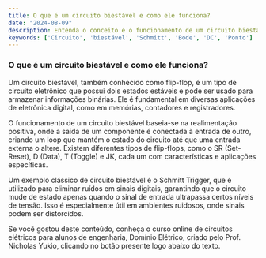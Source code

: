 ```yaml
---
title: O que é um circuito biestável e como ele funciona?
date: "2024-08-09"
description: Entenda o conceito e o funcionamento de um circuito biestável no contexto de circuitos analógicos.
keywords: ['Circuito', 'biestável', 'Schmitt', 'Bode', 'DC', 'Ponto']
---
```


### O que é um circuito biestável e como ele funciona?

Um circuito biestável, também conhecido como flip-flop, é um tipo de circuito eletrônico que possui dois estados estáveis e pode ser usado para armazenar informações binárias. Ele é fundamental em diversas aplicações de eletrônica digital, como em memórias, contadores e registradores.

O funcionamento de um circuito biestável baseia-se na realimentação positiva, onde a saída de um componente é conectada à entrada de outro, criando um loop que mantém o estado do circuito até que uma entrada externa o altere. Existem diferentes tipos de flip-flops, como o SR (Set-Reset), D (Data), T (Toggle) e JK, cada um com características e aplicações específicas.

Um exemplo clássico de circuito biestável é o Schmitt Trigger, que é utilizado para eliminar ruídos em sinais digitais, garantindo que o circuito mude de estado apenas quando o sinal de entrada ultrapassa certos níveis de tensão. Isso é especialmente útil em ambientes ruidosos, onde sinais podem ser distorcidos.

Se você gostou deste conteúdo, conheça o curso online de circuitos elétricos para alunos de engenharia, Domínio Elétrico, criado pelo Prof. Nicholas Yukio, clicando no botão presente logo abaixo do texto.